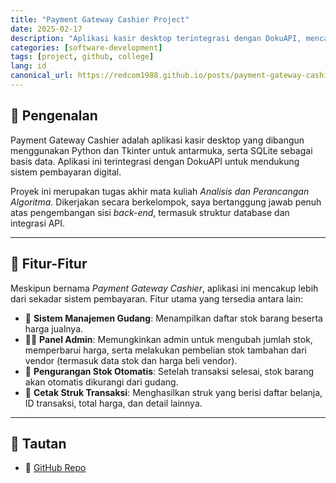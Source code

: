 ```yaml
---
title: "Payment Gateway Cashier Project"
date: 2025-02-17
description: "Aplikasi kasir desktop terintegrasi dengan DokuAPI, mencakup sistem pembayaran, manajemen gudang, dan panel admin."
categories: [software-development]
tags: [project, github, college]
lang: id
canonical_url: https://redcom1988.github.io/posts/payment-gateway-cashier-id/
---
```


## 🚀 Pengenalan

Payment Gateway Cashier adalah aplikasi kasir desktop yang dibangun menggunakan Python dan Tkinter untuk antarmuka, serta SQLite sebagai basis data. Aplikasi ini terintegrasi dengan DokuAPI untuk mendukung sistem pembayaran digital.

Proyek ini merupakan tugas akhir mata kuliah *Analisis dan Perancangan Algoritma*. Dikerjakan secara berkelompok, saya bertanggung jawab penuh atas pengembangan sisi *back-end*, termasuk struktur database dan integrasi API.

---

## 📸 Fitur-Fitur

Meskipun bernama *Payment Gateway Cashier*, aplikasi ini mencakup lebih dari sekadar sistem pembayaran. Fitur utama yang tersedia antara lain:

- 🏬 **Sistem Manajemen Gudang**: Menampilkan daftar stok barang beserta harga jualnya.
- 👨‍💼 **Panel Admin**: Memungkinkan admin untuk mengubah jumlah stok, memperbarui harga, serta melakukan pembelian stok tambahan dari vendor (termasuk data stok dan harga beli vendor).
- 🛒 **Pengurangan Stok Otomatis**: Setelah transaksi selesai, stok barang akan otomatis dikurangi dari gudang.
- 🧾 **Cetak Struk Transaksi**: Menghasilkan struk yang berisi daftar belanja, ID transaksi, total harga, dan detail lainnya.

---

## 📎 Tautan
- 🔗 [GitHub Repo](https://github.com/Redcom1988/payment-gateway-cashier)
